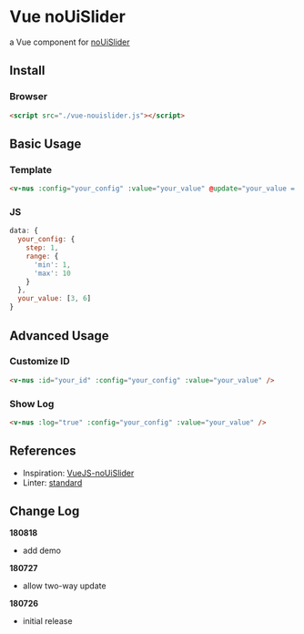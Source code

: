 # Vue noUiSlider

a Vue component for [noUiSlider](https://github.com/leongersen/noUiSlider)

## Install

### Browser

```html
<script src="./vue-nouislider.js"></script>
```

## Basic Usage

### Template

```html
<v-nus :config="your_config" :value="your_value" @update="your_value = $event" />
```

### JS

```javascript
data: {
  your_config: {
    step: 1,
    range: {
      'min': 1,
      'max': 10
    }
  },
  your_value: [3, 6]
}
```

## Advanced Usage

### Customize ID

```html
<v-nus :id="your_id" :config="your_config" :value="your_value" />
```

### Show Log

```html
<v-nus :log="true" :config="your_config" :value="your_value" />
```

## References

* Inspiration: [VueJS-noUiSlider](https://github.com/BradKriss/VueJS-noUiSlider)
* Linter: [standard](https://github.com/standard/standard)

## Change Log

__180818__

* add demo

__180727__

* allow two-way update

__180726__

* initial release
